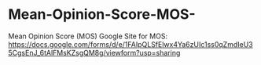 # Mean-Opinion-Score-MOS-
Mean Opinion Score (MOS) 
Google Site for MOS: https://docs.google.com/forms/d/e/1FAIpQLSfElwx4Ya6zUIc1ss0qZmdIeU35CgsEnJ_6tAlFMsKZsgQM8g/viewform?usp=sharing

